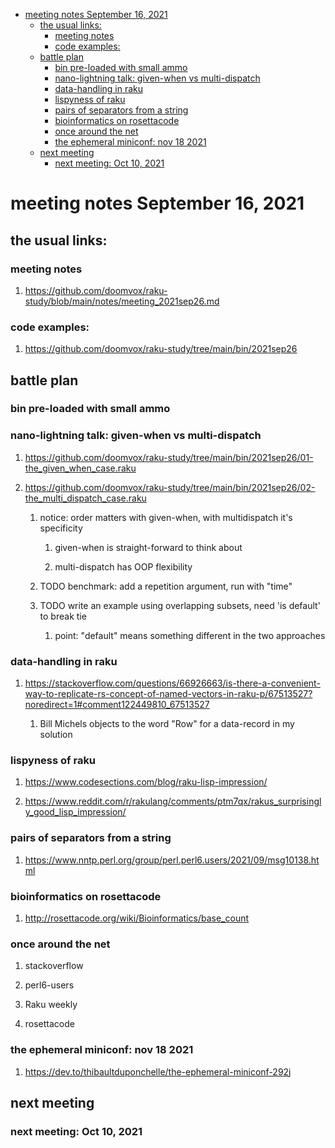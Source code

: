 - [meeting notes September 16, 2021](#org80c5d34)
  - [the usual links:](#org263533d)
    - [meeting notes](#orgd68562e)
    - [code examples:](#org72cae17)
  - [battle plan](#orge230463)
    - [bin pre-loaded with small ammo](#orga449f3f)
    - [nano-lightning talk: given-when vs multi-dispatch](#org04bc90d)
    - [data-handling in raku](#org19d6393)
    - [lispyness of raku](#org0cda5e0)
    - [pairs of separators from a string](#orgbedc202)
    - [bioinformatics on rosettacode](#org11e0cb6)
    - [once around the net](#org3474e3b)
    - [the ephemeral miniconf: nov 18 2021](#orgeddd6a2)
  - [next meeting](#org15161f5)
    - [next meeting: Oct 10, 2021](#orga677ac6)


<a id="org80c5d34"></a>

# meeting notes September 16, 2021


<a id="org263533d"></a>

## the usual links:


<a id="orgd68562e"></a>

### meeting notes

1.  <https://github.com/doomvox/raku-study/blob/main/notes/meeting_2021sep26.md>


<a id="org72cae17"></a>

### code examples:

1.  <https://github.com/doomvox/raku-study/tree/main/bin/2021sep26>


<a id="orge230463"></a>

## battle plan


<a id="orga449f3f"></a>

### bin pre-loaded with small ammo


<a id="org04bc90d"></a>

### nano-lightning talk: given-when vs multi-dispatch

1.  <https://github.com/doomvox/raku-study/tree/main/bin/2021sep26/01-the_given_when_case.raku>

2.  <https://github.com/doomvox/raku-study/tree/main/bin/2021sep26/02-the_multi_dispatch_case.raku>

    1.  notice: order matters with given-when, with multidispatch it's specificity
    
        1.  given-when is straight-forward to think about
        
        2.  multi-dispatch has OOP flexibility
    
    2.  TODO benchmark: add a repetition argument, run with "time"
    
    3.  TODO write an example using overlapping subsets, need 'is default' to break tie
    
        1.  point: "default" means something different in the two approaches


<a id="org19d6393"></a>

### data-handling in raku

1.  <https://stackoverflow.com/questions/66926663/is-there-a-convenient-way-to-replicate-rs-concept-of-named-vectors-in-raku-p/67513527?noredirect=1#comment122449810_67513527>

    1.  Bill Michels objects to the word "Row" for a data-record in my solution


<a id="org0cda5e0"></a>

### lispyness of raku

1.  <https://www.codesections.com/blog/raku-lisp-impression/>

2.  <https://www.reddit.com/r/rakulang/comments/ptm7qx/rakus_surprisingly_good_lisp_impression/>


<a id="orgbedc202"></a>

### pairs of separators from a string

1.  <https://www.nntp.perl.org/group/perl.perl6.users/2021/09/msg10138.html>


<a id="org11e0cb6"></a>

### bioinformatics on rosettacode

1.  <http://rosettacode.org/wiki/Bioinformatics/base_count>


<a id="org3474e3b"></a>

### once around the net

1.  stackoverflow

2.  perl6-users

3.  Raku weekly

4.  rosettacode


<a id="orgeddd6a2"></a>

### the ephemeral miniconf: nov 18 2021

1.  <https://dev.to/thibaultduponchelle/the-ephemeral-miniconf-292j>


<a id="org15161f5"></a>

## next meeting


<a id="orga677ac6"></a>

### next meeting: Oct 10, 2021
